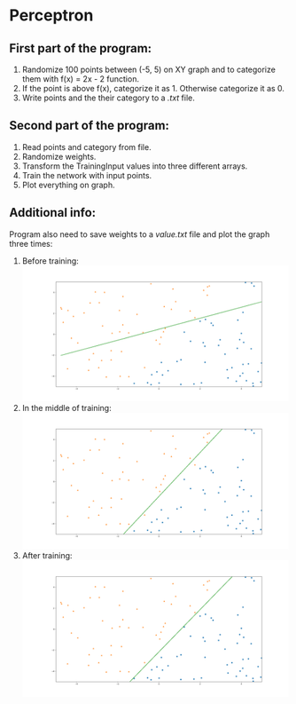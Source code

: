 # Perceptron
## First part of the program:
1. Randomize 100 points between (-5, 5) on XY graph and to categorize them with f(x) = 2x - 2 function.
2. If the point is above f(x), categorize it as 1. Otherwise categorize it as 0.
3. Write points and the their category to a *.txt* file.
## Second part of the program:
1. Read points and category from file.
2. Randomize weights.
3. Transform the TrainingInput values into three different arrays.
4. Train the network with input points.
5. Plot everything on graph.
## Additional info:
Program also need to save weights to a *value.txt* file and plot the graph three times:
1. Before training: ![alt text](https://github.com/Krolag/IDA_Homework_AI/blob/master/plots/1.png?raw=true)
2. In the middle of training: ![alt text](https://github.com/Krolag/IDA_Homework_AI/blob/master/plots/2.png?raw=true)
3. After training: ![alt text](https://github.com/Krolag/IDA_Homework_AI/blob/master/plots/3.png?raw=true)
